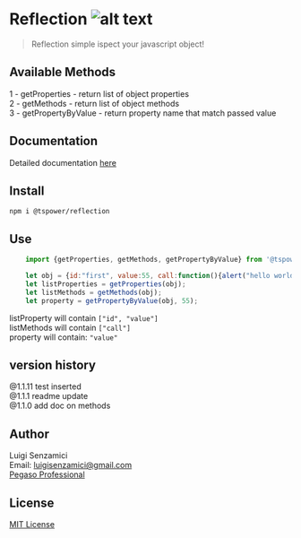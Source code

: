 # Reflection ![alt text](https://ppbusinessproject.visualstudio.com/TSPowerOne/_apis/build/status/TsPowerOne.Reflection?branchName=master)

> Reflection simple ispect your javascript object!

## Available Methods
1 - getProperties - return list of object properties  
2 - getMethods - return list of object methods  
3 - getPropertyByValue - return property name that match passed value       

## Documentation
Detailed documentation [here](https://tspowerone.github.io/Reflection/)        

## Install
`npm i @tspower/reflection`

## Use
```javascript    
    import {getProperties, getMethods, getPropertyByValue} from '@tspower/reflection'

    let obj = {id:"first", value:55, call:function(){alert("hello world!"}}
    let listProperties = getProperties(obj);
    let listMethods = getMethods(obj);
    let property = getPropertyByValue(obj, 55);
```


listProperty will contain `["id", "value"]`  
listMethods will contain  `["call"]`  
property will contain: `"value"`  

## version history
@1.1.11 test inserted  
@1.1.1 readme update  
@1.1.0 add doc on methods  

## Author
Luigi Senzamici   
Email: luigisenzamici@gmail.com   
[Pegaso Professional](https://pegasoprofessional.com)   

## License
[MIT License](http://opensource.org/licenses/MIT)


